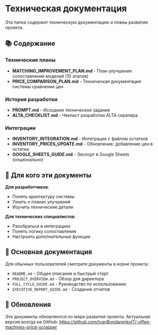 # Техническая документация

Эта папка содержит техническую документацию и планы развития проекта.

## 📚 Содержание

### Технические планы
- **MATCHING_IMPROVEMENT_PLAN.md** - План улучшения сопоставления моделей (10 этапов)
- **PRICE_COMPARISON_PLAN.md** - Техническая документация системы сравнения цен

### История разработки
- **PROMPT.md** - Исходное техническое задание
- **ALTA_CHECKLIST.md** - Чеклист разработки ALTA скрапера

### Интеграции
- **INVENTORY_INTEGRATION.md** - Интеграция с файлом остатков
- **INVENTORY_PRICES_UPDATE.md** - Обновление: добавление цен в остатки
- **GOOGLE_SHEETS_GUIDE.md** - Экспорт в Google Sheets (опционально)

## 🎯 Для кого эти документы

**Для разработчиков**:
- Понять архитектуру системы
- Узнать о планах улучшений
- Изучить технические детали

**Для технических специалистов**:
- Разобраться в интеграциях
- Понять логику сопоставления
- Настроить дополнительные функции

## 📖 Основная документация

Для обычных пользователей смотрите документы в корне проекта:
- `README.md` - Общее описание и быстрый старт
- `PROJECT_OVERVIEW.md` - Обзор для директора
- `FULL_CYCLE_GUIDE.md` - Руководство по использованию
- `EXECUTIVE_REPORT_GUIDE.md` - Создание отчетов

## 🔄 Обновления

Эти документы обновляются по мере развития проекта.
Актуальная версия всегда на GitHub: https://github.com/IvanBondarenkoIT/-offee-machines-price-scrapper

